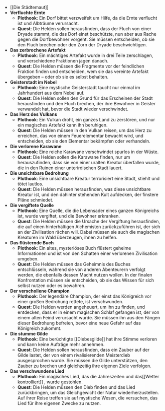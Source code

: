 - [[Die Städtemaut]]
- **Verfluchte Ernte**
	- **Plothook**: Ein Dorf bittet verzweifelt um Hilfe, da die Ernte verflucht ist und Albträume verursacht.
	- **Quest**: Die Helden sollen herausfinden, dass der Fluch von einer Dryade stammt, die das Dorf einst beschützte, nun aber aus Rache gegen die Dorfbewohner vorgeht. Sie müssen entscheiden, ob sie den Fluch brechen oder den Zorn der Dryade beschwichtigen.
- **Das zerbrochene Artefakt**
	- **Plothook**: Ein mächtiges Artefakt wurde in drei Teile zerschlagen, und verschiedene Fraktionen jagen danach.
	- **Quest**: Die Helden müssen die Fragmente vor der feindlichen Fraktion finden und entscheiden, wem sie das vereinte Artefakt übergeben – oder ob sie es selbst behalten.
- **Geisterstadt im Nebel**
	- **Plothook**: Eine mystische Geisterstadt taucht nur einmal im Jahrhundert aus dem Nebel auf.
	- **Quest**: Die Helden sollen den Grund für das Erscheinen der Stadt herausfinden und den Fluch brechen, der ihre Bewohner in Geister verwandelt hat, bevor die Stadt wieder verschwindet.
- **Das Herz des Vulkans**
	- **Plothook**: Ein Vulkan droht, ein ganzes Land zu zerstören, und nur ein magisches Artefakt kann ihn beruhigen.
	- **Quest**: Die Helden müssen in den Vulkan reisen, um das Herz zu erreichen, das von einem Feuerelementar bewacht wird, und entscheiden, ob sie den Elementar bekämpfen oder verhandeln.
- **Die verlorene Karawane**
	- **Plothook**: Eine reiche Karawane verschwindet spurlos in der Wüste.
	- **Quest**: Die Helden sollen die Karawane finden, nur um herauszufinden, dass sie von einer uralten Kreatur überfallen wurde, die in den Ruinen einer unterirdischen Stadt lauert.
- **Die unsichtbare Bedrohung**
	- **Plothook**: Eine unsichtbare Kreatur terrorisiert eine Stadt, stiehlt und tötet lautlos.
	- **Quest**: Die Helden müssen herausfinden, was diese unsichtbare Kreatur ist, und den dahinter stehenden Kult aufdecken, der finstere Pläne schmiedet.
- **Die vergiftete Quelle**
	- **Plothook**: Eine Quelle, die die Lebensader eines ganzen Königreichs ist, wurde vergiftet, und die Bewohner erkranken.
	- **Quest**: Die Helden müssen die Ursache der Vergiftung herausfinden, die auf einen hinterhältigen Alchemisten zurückzuführen ist, der sich an der Zivilisation rächen will. Dabei müssen sie auch die magischen Kreaturen im Wald überzeugen, ihnen zu helfen.
- **Das flüsternde Buch**
	- **Plothook**: Ein altes, mysteriöses Buch flüstert geheime Informationen und ist von den Schatten einer verlorenen Zivilisation umgeben.
	- **Quest**: Die Helden müssen das Geheimnis des Buches entschlüsseln, während sie von anderen Abenteurern verfolgt werden, die ebenfalls dessen Macht nutzen wollen. In der finalen Konfrontation müssen sie entscheiden, ob sie das Wissen für sich selbst nutzen oder es bewahren.
- **Der verschollene Champion**
	- **Plothook**: Der legendäre Champion, der einst das Königreich vor einer großen Bedrohung rettete, ist verschwunden.
	- **Quest**: Die Helden werden angeheuert, um ihn zu finden, und entdecken, dass er in einem magischen Schlaf gefangen ist, der von einem alten Feind verursacht wurde. Sie müssen ihn aus den Fängen dieser Bedrohung befreien, bevor eine neue Gefahr auf das Königreich zukommt.
- **Die stumme Gilde**
	- **Plothook**: Eine berüchtigte [[Diebesgilde]] hat ihre Stimme verloren und kann keine Aufträge mehr annehmen.
	- **Quest**: Die Helden sollen herausfinden, dass ein Zauber auf der Gilde lastet, der von einem rivalisierenden Meisterdieb ausgesprochen wurde. Sie müssen die Gilde unterstützen, den Zauber zu brechen und gleichzeitig ihre eigenen Ziele verfolgen.
- **Das verschwundene Lied**
	- **Plothook**: Ein magisches Lied, das die Jahreszeiten und das[[Wetter kontrolliert]] , wurde gestohlen.
	- **Quest**: Die Helden müssen den Dieb finden und das Lied zurückbringen, um das Gleichgewicht der Natur wiederherzustellen. Auf ihrer Reise treffen sie auf mystische Wesen, die versuchen, das Lied für ihre eigenen Zwecke zu nutzen.